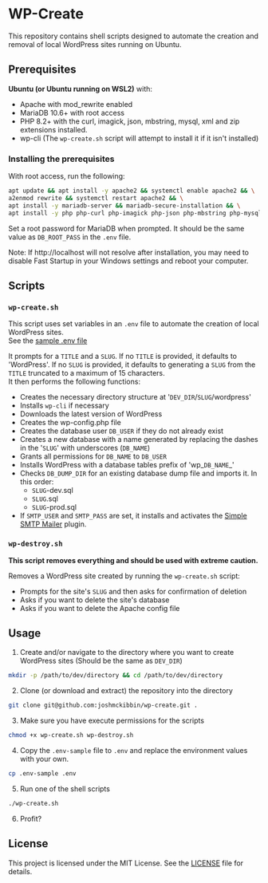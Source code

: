 # WP-Create

This repository contains shell scripts designed to automate the creation and removal of local WordPress sites running on Ubuntu.

## Prerequisites

**Ubuntu (or Ubuntu running on WSL2)** with:
- Apache with mod_rewrite enabled
- MariaDB 10.6+ with root access
- PHP 8.2+ with the curl, imagick, json, mbstring, mysql, xml and zip extensions installed.
- wp-cli (The `wp-create.sh` script will attempt to install it if it isn't installed)

### Installing the prerequisites
With root access, run the following:
```sh
apt update && apt install -y apache2 && systemctl enable apache2 && \
a2enmod rewrite && systemctl restart apache2 && \
apt install -y mariadb-server && mariadb-secure-installation && \
apt install -y php php-curl php-imagick php-json php-mbstring php-mysql php-xml php-zip
```
Set a root password for MariaDB when prompted. It should be the same value as `DB_ROOT_PASS` in the `.env` file.

Note: If http://localhost will not resolve after installation, you may need to disable Fast Startup in your Windows settings and reboot your computer.

## Scripts

### `wp-create.sh`
This script uses set variables in an `.env` file to automate the creation of local WordPress sites.  
See the [sample .env file](.env-sample)

It prompts for a `TITLE` and a `SLUG`. If no `TITLE` is provided, it defaults to 'WordPress'.
If no `SLUG` is provided, it defaults to generating a `SLUG` from the `TITLE` truncated to a maximum of 15 characters.  
It then performs the following functions:

- Creates the necessary directory structure at '`DEV_DIR`/`SLUG`/wordpress'
- Installs `wp-cli` if necessary
- Downloads the latest version of WordPress
- Creates the wp-config.php file
- Creates the database user `DB_USER` if they do not already exist
- Creates a new database with a name generated by replacing the dashes in the '`SLUG`' with underscores (`DB_NAME`)
- Grants all permissions for `DB_NAME` to `DB_USER`
- Installs WordPress with a database tables prefix of 'wp_`DB_NAME`_' 
- Checks `DB_DUMP_DIR` for an existing database dump file and imports it. In this order:
	- `SLUG`-dev.sql
	- `SLUG`.sql
	- `SLUG`-prod.sql
- If `SMTP_USER` and `SMTP_PASS` are set, it installs and activates the [Simple SMTP Mailer](https://wordpress.org/plugins/simple-smtp-mailer) plugin.

### `wp-destroy.sh`
**This script removes everything and should be used with extreme caution.**

Removes a WordPress site created by running the `wp-create.sh` script:
- Prompts for the site's `SLUG` and then asks for confirmation of deletion
- Asks if you want to delete the site's database
- Asks if you want to delete the Apache config file

## Usage

1. Create and/or navigate to the directory where you want to create WordPress sites (Should be the same as `DEV_DIR`)

```sh
mkdir -p /path/to/dev/directory && cd /path/to/dev/directory
```

2. Clone (or download and extract) the repository into the directory

```sh
git clone git@github.com:joshmckibbin/wp-create.git .
```

3. Make sure you have execute permissions for the scripts

```sh
chmod +x wp-create.sh wp-destroy.sh
```

4. Copy the `.env-sample` file to `.env` and replace the environment values with your own.

```sh
cp .env-sample .env
```

5. Run one of the shell scripts

```sh
./wp-create.sh
```

6. Profit?

## License

This project is licensed under the MIT License. See the [LICENSE](LICENSE) file for details.